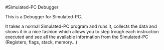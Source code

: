#Simulated-PC Debugger

This is a Debugger for Simulated-PC.

It takes a normal Simulated-PC program and runs it, collects the data and shows it
in a nice fashion which allows you to step trough each instruction executed and see
all the available information from the Simulated-PC (Registers, flags, stack, memory...)